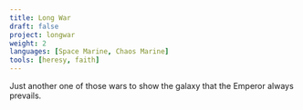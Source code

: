 ```yaml
---
title: Long War
draft: false
project: longwar
weight: 2
languages: [Space Marine, Chaos Marine]
tools: [heresy, faith]
---
```

Just another one of those wars to show the galaxy that the Emperor always prevails.